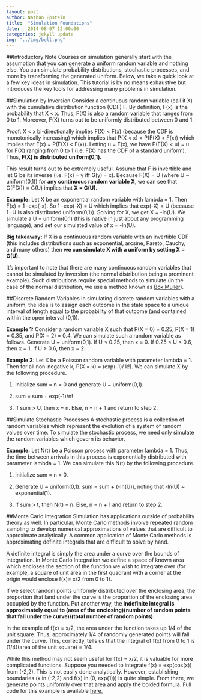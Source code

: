```yaml
---
layout: post
author: Nathan Epstein
title:  "Simulation Foundations"
date:   2014-08-07 12:00:00
categories: jekyll update
img: "../img/bell.png"
---
```

##Introductory Note
Courses on simulation generally start with the assumption that you can generate a uniform random variable and nothing else. You can simulate probability distributions, stochastic processes, and more by transforming the generated uniform. Below, we take a quick look at a few key ideas in simulation. This tutorial is by no means exhaustive but introduces the key tools for addressing many problems in simulation.

##Simulation by Inversion
Consider a continuous random variable (call it X) with the cumulative distribution function (CDF) F. By definition, F(x) is the probability that X < x. Thus, F(X) is also a random variable that ranges from 0 to 1. Moreover, F(X) turns out to be uniformly distributed between 0 and 1.

Proof: X < x bi-directionally implies F(X) < F(x) (because the CDF is monotonically increasing) which implies that P(X < x) = P(F(X) < F(x)) which implies that F(x) = P(F(X) < F(x)). Letting u = F(x), we have P(F(X) < u) = u for F(X) ranging from 0 to 1 (i.e. F(X) has the CDF of a standard uniform). Thus, **F(X) is distributed uniform(0,1).**

This result turns out to be extremely useful. Assume that F is invertible and let G be its inverse (i.e. F(x) = y iff G(y) = x). Because F(X) = U (where U ~ uniform(0,1)) for **any continuous random variable X**, we can see that G(F(X)) = G(U) implies that **X = G(U).**

**Example:** Let X be an exponential random variable with lambda = 1. Then F(x) = 1 -exp(-x). So 1 -exp(-X) = U which implies that exp(-X) = U (because 1 -U is also distributed uniform(0,1)). Solving for X, we get X = -ln(U). We simulate a U = uniform(0,1) (this is native in just about any programming language), and set our simulated value of x = -ln(U).

**Big takeaway:** If X is a continuous random variable with an invertible CDF (this includes distributions such as exponential, arcsine, Pareto, Cauchy, and many others) then **we can simulate X with a uniform by setting X = G(U).**

It’s important to note that there are many continuous random variables that cannot be simulated by inversion (the normal distribution being a prominent example). Such distributions require special methods to simulate (in the case of the normal distribution, we use a method known as <a href="http://en.wikipedia.org/wiki/Box%E2%80%93Muller_transform">Box Muller</a>).

##Discrete Random Variables
In simulating discrete random variables with a uniform, the idea is to assign each outcome in the state space to a unique interval of length equal to the probability of that outcome (and contained within the open interval (0,1)).

**Example 1:** Consider a random variable X such that P(X = 0) = 0.25, P(X = 1) = 0.35, and P(X = 2) = 0.4. We can simulate such a random variable as follows. Generate U ~ uniform(0,1). If U < 0.25, then x = 0. If 0.25 < U < 0.6, then x = 1. If U > 0.6, then x = 2.

**Example 2:** Let X be a Poisson random variable with parameter lambda = 1. Then for all non-negative k, P(X = k) = (exp(-1)/ k!). We can simulate X by the following procedure.

1) Initialize sum = n = 0 and generate U ~ uniform(0,1).

2) sum = sum + exp(-1)/n!

3) If sum > U, then x = n. Else, n = n + 1 and return to step 2.

##Simulate Stochastic Processes
A stochastic process is a collection of random variables which represent the evolution of a system of random values over time. To simulate the stochastic process, we need only simulate the random variables which govern its behavior.

**Example:** Let N(t) be a Poisson process with parameter lambda = 1. Thus, the time between arrivals in this process is exponentially distributed with parameter lambda = 1. We can simulate this N(t) by the following procedure.

1) Initialize sum = n = 0.

2) Generate U ~ uniform(0,1). sum = sum + (-ln(U)), noting that -ln(U) ~ exponential(1).

3) If sum > t, then N(t) = n. Else, n = n + 1 and return to step 2.


##Monte Carlo Integration
Simulation has applications outside of probability theory as well. In particular, Monte Carlo methods involve repeated random sampling to develop numerical approximations of values that are difficult to approximate analytically. A common application of Monte Carlo methods is approximating definite integrals that are difficult to solve by hand.

A definite integral is simply the area under a curve over the bounds of integration. In Monte Carlo Integration we define a space of known area which encloses the section of the function we wish to integrate over (for example, a square of unit area in the first quadrant with a corner at the origin would enclose f(x)= x/2 from 0 to 1).

If we select random points uniformly distributed over the enclosing area, the proportion that land under the curve is the proportion of the enclosing area occupied by the function. Put another way, the **indefinite integral is approximately equal to (area of the enclosing)(number of random points that fall under the curve)/(total number of random points).**

In the example of f(x) = x/2, the area under the function takes up 1/4 of the unit square. Thus, approximately 1/4 of randomly generated points will fall under the curve. This, correctly, tells us that the integral of f(x) from 0 to 1 is (1/4)(area of the unit square) = 1/4.

While this method may not seem useful for f(x) = x/2, it is valuable for more complicated functions. Suppose you needed to integrate f(x) = exp(cos(x)) from (-2,2). This is not easily done analytically. However, establishing boundaries (x in (-2,2) and f(x) in (0, exp(1))) is quite simple. From there, we generate points uniformly over that area and apply the bolded formula. Full code for this example is available <a href="https://github.com/NathanEpstein/MonteCarloIntegration/blob/master/integralSolver.cpp">here.</a>